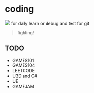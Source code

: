 # coding
![](https://cdn.jsdelivr.net/gh/Ao021/PicPub@master/98956123_p0.jpg)
for daily learn or debug
and test for git
>fighting!
## TODO
* GAMES101
* GAMES104
* LEETCODE
* U3D and C#
* UE
* GAMEJAM